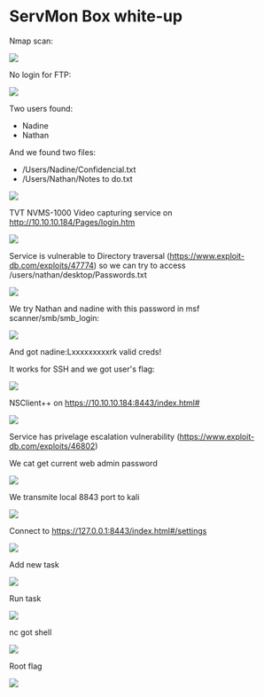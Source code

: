 # ServMon Box white-up


Nmap scan:

![](https://i.imgur.com/fgPxI9G.jpg)

No login for FTP: 

![](https://i.imgur.com/zvmbcpH.png)

Two users found:
 - Nadine
 - Nathan

And we found two files:
  - /Users/Nadine/Confidencial.txt
  - /Users/Nathan/Notes to do.txt

![](https://i.imgur.com/GaZPfTZ.png)


TVT NVMS-1000 Video capturing service on http://10.10.10.184/Pages/login.htm

![](https://i.imgur.com/dxf3bPV.png)

Service is vulnerable to Directory traversal (https://www.exploit-db.com/exploits/47774) so we can try to access /users/nathan/desktop/Passwords.txt

![](https://i.imgur.com/OqQ9Awg.png)


We try Nathan and nadine with this password in msf scanner/smb/smb_login:

![](https://i.imgur.com/CATEbcF.png)

And got nadine:Lxxxxxxxxxrk valid creds!

It works for SSH and we got user's flag:

![](https://i.imgur.com/IDXMVqa.png)



NSClient++ on https://10.10.10.184:8443/index.html#

![](https://i.imgur.com/GCT8HOC.png)

Service has privelage escalation vulnerability (https://www.exploit-db.com/exploits/46802)

We cat get current web admin password 

![](https://i.imgur.com/OAeNUzO.png)

We transmite local 8843 port to kali

![](https://i.imgur.com/IZb7xso.png)

Connect to https://127.0.0.1:8443/index.html#/settings

![](https://i.imgur.com/aZamv57.png)

Add new task

![](https://i.imgur.com/BJey4bB.png)

Run task 

![](https://i.imgur.com/S451dGP.png)

nc got shell

![](https://i.imgur.com/gMUalJz.png)

Root flag

![](https://i.imgur.com/EMf8pcq.png)

